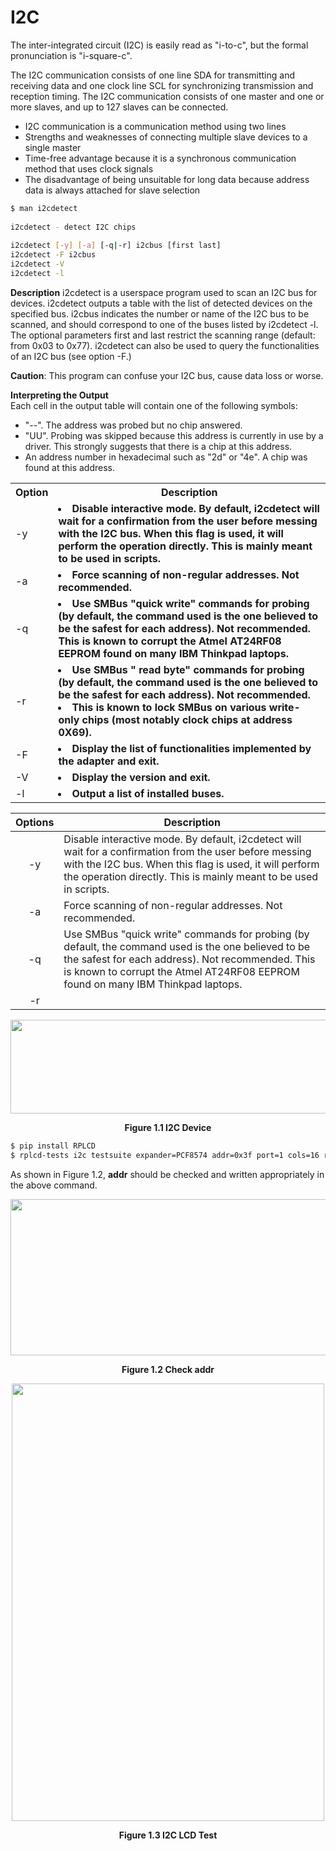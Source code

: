# I2C

The inter-integrated circuit (I2C) is easily read as "i-to-c", but the formal pronunciation is "i-square-c".

The I2C communication consists of one line SDA for transmitting and receiving data and one clock line SCL for synchronizing transmission and reception timing. The I2C communication consists of one master and one or more slaves, and up to 127 slaves can be connected.

- I2C communication is a communication method using two lines
- Strengths and weaknesses of connecting multiple slave devices to a single master
- Time-free advantage because it is a synchronous communication method that uses clock signals
- The disadvantage of being unsuitable for long data because address data is always attached for slave selection

```bash
$ man i2cdetect
 
i2cdetect - detect I2C chips
 
i2cdetect [-y] [-a] [-q|-r] i2cbus [first last]
i2cdetect -F i2cbus
i2cdetect -V
i2cdetect -l
```

**Description**
i2cdetect is a userspace program used to scan an I2C bus for devices. i2cdetect outputs a table with the list of detected devices on the specified bus. i2cbus indicates the number or name of the I2C bus to be scanned, and should correspond to one of the buses listed by i2cdetect -l. The optional parameters first and last restrict the scanning range (default: from 0x03 to 0x77).
i2cdetect can also be used to query the functionalities of an I2C bus (see option -F.)  

**Caution**: This program can confuse your I2C bus, cause data loss or worse.  

**Interpreting the Output**  
Each cell in the output table will contain one of the following symbols:  
- "--". The address was probed but no chip answered.
- "UU". Probing was skipped because this address is currently in use by a driver. This strongly suggests that there is a chip at this address.
- An address number in hexadecimal such as "2d" or "4e". A chip was found at this address.

<table align="center">
   <tr>
    <th>Option</th>
    <th>Description</th>
  </tr>
  <tr>
    <td>-y</td>
    <td><li><strong> Disable interactive mode. By default, i2cdetect will wait for a confirmation from the user before messing with the I2C bus. When this flag is used, it will perform the operation directly. This is mainly meant to be used in scripts.</strong> 
    </td>
  </tr>
  <tr>
    <td>-a</td>
    <td><li><strong>Force scanning of non-regular addresses. Not recommended.</strong></td>
  </tr>
  <tr>
    <td>-q</td>
    <td><li><strong>Use SMBus "quick write" commands for probing (by default, the command used is the one believed to be the safest for each address). Not recommended. This is known to corrupt the Atmel AT24RF08 EEPROM found on many IBM Thinkpad laptops.</strong></td>
  </tr>
  <tr>
    <td>-r</td>
    <td><li><strong>Use SMBus " read byte" commands for probing (by default, the command used is the one believed to be the safest for each address). Not recommended.<li>This is known to lock SMBus on various write-only chips (most notably clock chips at address 0X69).</strong></td>
  </tr>
    <tr>
    <td>-F</td>
    <td><li><strong>Display the list of functionalities implemented by the adapter and exit.</strong></td>
  </tr>
   <tr>
    <td>-V</td>
    <td><li><strong>Display the version and exit.</strong></td>
  </tr>
   <tr>
    <td>-l</td>
    <td><li><strong>Output a list of installed buses.</strong></td>
  </tr>
</table>

| Options | Description |
|:-------:|-------------|
|-y| Disable interactive mode. By default, i2cdetect will wait for a confirmation from the user before messing with the I2C bus. When this flag is used, it will perform the operation directly. This is mainly meant to be used in scripts. |
|-a| Force scanning of non-regular addresses. Not recommended. |
|-q| Use SMBus "quick write" commands for probing (by default, the command used is the one believed to be the safest for each address). Not recommended. This is known to corrupt the Atmel AT24RF08 EEPROM found on many IBM Thinkpad laptops.|
|-r| 
<p align="center">
    <img src="https://github.com/Topst-Dev/Documentation/assets/144076415/27b6d33d-f18f-4f09-bcb8-eeca28109636" width="800" height="150">
</p>
<p align="center"><strong>Figure 1.1 I2C Device</strong></p>

```bash
$ pip install RPLCD
$ rplcd-tests i2c testsuite expander=PCF8574 addr=0x3f port=1 cols=16 rows=2 charmap=A00
```

As shown in Figure 1.2, **addr** should be checked and written appropriately in the above command.

<p align="center">
    <img src="https://github.com/Topst-Dev/Documentation/assets/144076415/7e38a522-177f-447a-82d2-4a219b0319ae" width="600" height="250">
</p>
<p align="center"><strong>Figure 1.2 Check addr</strong></p>

<p align="center">
    <img src="https://github.com/Topst-Dev/Documentation/assets/144076415/1f21dfbe-2983-4983-88ff-a75199a4370d" width="500" height="700">
</p>
<p align="center"><strong>Figure 1.3 I2C LCD Test</strong></p>
